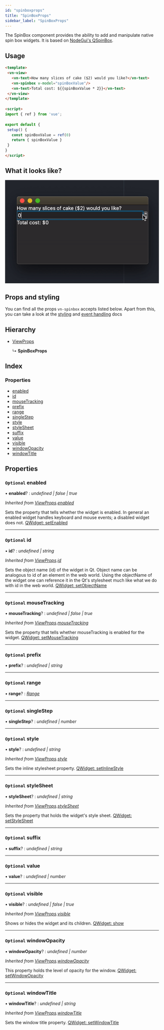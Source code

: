 ```yaml
---
id: "spinboxprops"
title: "SpinBoxProps"
sidebar_label: "SpinBoxProps"
---
```


The SpinBox component provides the ability to add and manipulate native spin box widgets.
It is based on [NodeGui's QSpinBox](https://docs.nodegui.org/docs/api/generated/classes/qspinbox/).

## Usage

```html
<template>
 <vn-view>
   <vn-text>How many slices of cake ($2) would you like?</vn-text>
   <vn-spinbox v-model="spinBoxValue"/>
   <vn-text>Total cost: ${{spinBoxValue * 2}}</vn-text>
 </vn-view>
</template>

<script>
import { ref } from 'vue';

export default {
 setup() {
   const spinBoxValue = ref(0)
   return { spinBoxValue }
 }
}
</script>
```

## What it looks like?

![spinbox-demo](/img/vn-spinbox.gif)

## Props and styling

You can find all the props `vn-spinbox` accepts listed below.
Apart from this, you can take a look at the [styling](/docs/guides/3-styling)
and [event handling](/docs/guides/5-handle-events) docs

## Hierarchy

* [ViewProps](viewprops.md)

  ↳ **SpinBoxProps**

## Index

### Properties

* [enabled](spinboxprops.md#optional-enabled)
* [id](spinboxprops.md#optional-id)
* [mouseTracking](spinboxprops.md#optional-mousetracking)
* [prefix](spinboxprops.md#optional-prefix)
* [range](spinboxprops.md#optional-range)
* [singleStep](spinboxprops.md#optional-singlestep)
* [style](spinboxprops.md#optional-style)
* [styleSheet](spinboxprops.md#optional-stylesheet)
* [suffix](spinboxprops.md#optional-suffix)
* [value](spinboxprops.md#optional-value)
* [visible](spinboxprops.md#optional-visible)
* [windowOpacity](spinboxprops.md#optional-windowopacity)
* [windowTitle](spinboxprops.md#optional-windowtitle)

## Properties

### `Optional` enabled

• **enabled**? : *undefined | false | true*

*Inherited from [ViewProps](viewprops.md).[enabled](viewprops.md#optional-enabled)*

Sets the property that tells whether the widget is enabled. In general an enabled widget handles keyboard and mouse events; a disabled widget does not. [QWidget: setEnabled](https://docs.nodegui.org/docs/api/NodeWidget#widgetsetenabledenabled)

___

### `Optional` id

• **id**? : *undefined | string*

*Inherited from [ViewProps](viewprops.md).[id](viewprops.md#optional-id)*

Sets the object name (id) of the widget in Qt. Object name can be analogous to id of an element in the web world. Using the objectName of the widget one can reference it in the Qt's stylesheet much like what we do with id in the web world. [QWidget: setObjectName](https://docs.nodegui.org/docs/api/NodeWidget#widgetsetobjectnameobjectname)

___

### `Optional` mouseTracking

• **mouseTracking**? : *undefined | false | true*

*Inherited from [ViewProps](viewprops.md).[mouseTracking](viewprops.md#optional-mousetracking)*

Sets the property that tells whether mouseTracking is enabled for the widget. [QWidget: setMouseTracking](https://docs.nodegui.org/docs/api/NodeWidget#widgetsetmousetrackingismousetracked)

___

### `Optional` prefix

• **prefix**? : *undefined | string*

___

### `Optional` range

• **range**? : *[Range](../globals.md#range)*

___

### `Optional` singleStep

• **singleStep**? : *undefined | number*

___

### `Optional` style

• **style**? : *undefined | string*

*Inherited from [ViewProps](viewprops.md).[style](viewprops.md#optional-style)*

Sets the inline stylesheet property. [QWidget: setInlineStyle](https://docs.nodegui.org/docs/api/NodeWidget#widgetsetinlinestylestyle)

___

### `Optional` styleSheet

• **styleSheet**? : *undefined | string*

*Inherited from [ViewProps](viewprops.md).[styleSheet](viewprops.md#optional-stylesheet)*

Sets the property that holds the widget's style sheet. [QWidget: setStyleSheet](https://docs.nodegui.org/docs/api/NodeWidget#widgetsetstylesheetstylesheet)

___

### `Optional` suffix

• **suffix**? : *undefined | string*

___

### `Optional` value

• **value**? : *undefined | number*

___

### `Optional` visible

• **visible**? : *undefined | false | true*

*Inherited from [ViewProps](viewprops.md).[visible](viewprops.md#optional-visible)*

Shows or hides the widget and its children. [QWidget: show](https://docs.nodegui.org/docs/api/NodeWidget#widgetshow)

___

### `Optional` windowOpacity

• **windowOpacity**? : *undefined | number*

*Inherited from [ViewProps](viewprops.md).[windowOpacity](viewprops.md#optional-windowopacity)*

This property holds the level of opacity for the window. [QWidget: setWindowOpacity](https://docs.nodegui.org/docs/api/NodeWidget#widgetsetwindowopacityopacity)

___

### `Optional` windowTitle

• **windowTitle**? : *undefined | string*

*Inherited from [ViewProps](viewprops.md).[windowTitle](viewprops.md#optional-windowtitle)*

Sets the window title property. [QWidget: setWindowTitle](https://docs.nodegui.org/docs/api/NodeWidget#widgetsetwindowtitletitle)

